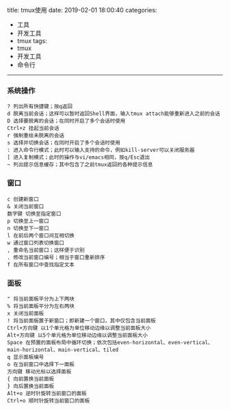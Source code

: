 title: tmux使用
date: 2019-02-01 18:00:40
categories:
- 工具
- 开发工具
- tmux
tags:
- tmux
- 开发工具
- 命令行
---

### 系统操作
```
? 列出所有快捷键；按q返回
d 脱离当前会话；这样可以暂时返回Shell界面，输入tmux attach能够重新进入之前的会话
D 选择要脱离的会话；在同时开启了多个会话时使用
Ctrl+z 挂起当前会话
r 强制重绘未脱离的会话
s 选择并切换会话；在同时开启了多个会话时使用
: 进入命令行模式；此时可以输入支持的命令，例如kill-server可以关闭服务器
[ 进入复制模式；此时的操作与vi/emacs相同，按q/Esc退出
~ 列出提示信息缓存；其中包含了之前tmux返回的各种提示信息
```


### 窗口
```
c 创建新窗口
& 关闭当前窗口
数字键 切换至指定窗口
p 切换至上一窗口
n 切换至下一窗口
l 在前后两个窗口间互相切换
w 通过窗口列表切换窗口
, 重命名当前窗口；这样便于识别
. 修改当前窗口编号；相当于窗口重新排序
f 在所有窗口中查找指定文本
```


### 面板
```
" 将当前面板平分为上下两块
% 将当前面板平分为左右两块
x 关闭当前面板
! 将当前面板置于新窗口；即新建一个窗口，其中仅包含当前面板
Ctrl+方向键 以1个单元格为单位移动边缘以调整当前面板大小
Alt+方向键 以5个单元格为单位移动边缘以调整当前面板大小
Space 在预置的面板布局中循环切换；依次包括even-horizontal、even-vertical、main-horizontal、main-vertical、tiled
q 显示面板编号
o 在当前窗口中选择下一面板
方向键 移动光标以选择面板
{ 向前置换当前面板
} 向后置换当前面板
Alt+o 逆时针旋转当前窗口的面板
Ctrl+o 顺时针旋转当前窗口的面板
```

